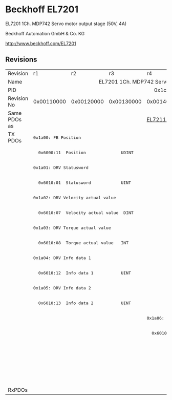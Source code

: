 # Beckhoff EL7201

EL7201 1Ch. MDP742 Servo motor output stage (50V, 4A)

Beckhoff Automation GmbH & Co. KG

http://www.beckhoff.com/EL7201

## Revisions
<table>
<tr >
<td>Revision</td>
<td>r1</td>
<td>r2</td>
<td>r3</td>
<td>r4</td>
<td>r5</td>
</tr>
<tr >
<td>Name</td>
<td colspan=5 align="center">EL7201 1Ch. MDP742 Servo motor output stage (50V, 4A)</td>
</tr>
<tr >
<td>PID</td>
<td colspan=5 align="center">0x1c213052</td>
</tr>
<tr >
<td>Revision No</td>
<td>0x00110000</td>
<td>0x00120000</td>
<td>0x00130000</td>
<td>0x00140000</td>
<td>0x00150000</td>
</tr>
<tr >
<td>Same PDOs as</td>
<td colspan=3 align="center"></td>
<td><a href="EL7211">EL7211 r4</a></td>
<td><a href="EL7211">EL7211 r5</a><br/><a href="EL7221">EL7221 r5</a></td>
</tr>
<tr class="txpdo pdosection">
<td rowspan=17 valign=top>TX PDOs</td>
<td colspan=5 align="left"><pre>0x1a00: FB Position</pre></td>
<td></td>
</tr>
<tr class="txpdo">
<td colspan=5 align="left"><pre>  0x6000:11  Position              UDINT</pre></td>
</tr>
<tr class="txpdo pdosection">
<td colspan=5 align="left"><pre>0x1a01: DRV Statusword</pre></td>
</tr>
<tr class="txpdo">
<td colspan=5 align="left"><pre>  0x6010:01  Statusword            UINT</pre></td>
</tr>
<tr class="txpdo pdosection">
<td colspan=5 align="left"><pre>0x1a02: DRV Velocity actual value</pre></td>
</tr>
<tr class="txpdo">
<td colspan=5 align="left"><pre>  0x6010:07  Velocity actual value  DINT</pre></td>
</tr>
<tr class="txpdo pdosection">
<td colspan=5 align="left"><pre>0x1a03: DRV Torque actual value</pre></td>
</tr>
<tr class="txpdo">
<td colspan=5 align="left"><pre>  0x6010:08  Torque actual value   INT</pre></td>
</tr>
<tr class="txpdo pdosection">
<td colspan=5 align="left"><pre>0x1a04: DRV Info data 1</pre></td>
</tr>
<tr class="txpdo">
<td colspan=5 align="left"><pre>  0x6010:12  Info data 1           UINT</pre></td>
</tr>
<tr class="txpdo pdosection">
<td colspan=5 align="left"><pre>0x1a05: DRV Info data 2</pre></td>
</tr>
<tr class="txpdo">
<td colspan=5 align="left"><pre>  0x6010:13  Info data 2           UINT</pre></td>
</tr>
<tr class="txpdo pdosection">
<td colspan=3 align="left"></td>
<td colspan=2 align="left"><pre>0x1a06: DRV Following error actual value</pre></td>
</tr>
<tr class="txpdo">
<td colspan=3 align="left"></td>
<td colspan=2 align="left"><pre>  0x6010:06  Following error actual value  DINT</pre></td>
</tr>
<tr class="txpdo pdosection">
<td colspan=4 align="left"></td>
<td><pre>0x1a0c: FB Status</pre></td>
</tr>
<tr class="txpdo">
<td colspan=4 align="left"></td>
<td><pre>  0x6000:0e  FB Status__TxPDO State  BOOL</pre></td>
</tr>
<tr class="txpdo">
<td colspan=4 align="left"></td>
<td><pre>  0x6000:0f  FB Status__Input Cycle Counter  BIT2</pre></td>
</tr>
<tr >
<td>RxPDOs</td>
<td colspan=5 align="left"></td>
</tr>
</table>
